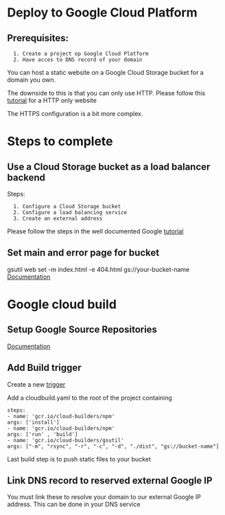 # Deploy to Google Cloud Platform

## Prerequisites:

      1. Create a project op Google Cloud Platform
      2. Have acces to DNS record of your domain
      
You can host a static website on a Google Cloud Storage bucket for a domain you own.

The downside to this is that you can only use HTTP.
Please follow this [tutorial](https://cloud.google.com/storage/docs/hosting-static-website) for a HTTP only website

The HTTPS configuration is a bit more complex.

# Steps to complete

## Use a Cloud Storage bucket as a load balancer backend

 Steps:
 
      1. Configure a Cloud Storage bucket
      2. Configure a load balancing service
      3. Create an external address

Please follow the steps in the well documented Google [tutorial](https://cloud.google.com/load-balancing/docs/https/adding-a-backend-bucket-to-content-based-load-balancing)

## Set main and error page for bucket

gsutil web set -m index.html -e 404.html gs://your-bucket-name
[Documentation](https://cloud.google.com/storage/docs/gsutil/commands/web)

# Google cloud build

## Setup Google Source Repositories 

[Documentation](https://cloud.google.com/source-repositories/docs/)

## Add Build trigger

Create a new [trigger](https://console.cloud.google.com/cloud-build/triggers)

Add a cloudbuild.yaml to the root of the project containing

```
steps:
- name: 'gcr.io/cloud-builders/npm'
args: ['install']
- name: 'gcr.io/cloud-builders/npm'
args: ['run' , 'build']
- name: 'gcr.io/cloud-builders/gsutil'
args: ["-m", "rsync", "-r", "-c", "-d", "./dist", "gs://bucket-name"]
```

Last build step is to push static files to your bucket

## Link DNS record to reserved external Google IP

You must link these to resolve your domain to our external Google IP address.
This can be done in your DNS service
